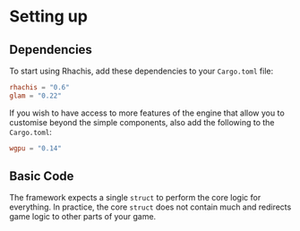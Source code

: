# Setting up

## Dependencies

To start using Rhachis, add these dependencies to your `Cargo.toml` file:

```toml
rhachis = "0.6"
glam = "0.22"
```

If you wish to have access to more features of the engine that allow you to customise beyond the simple components, also add the following to the `Cargo.toml`:

```toml
wgpu = "0.14"
```

## Basic Code

The framework expects a single `struct` to perform the core logic for everything. In practice, the core `struct` does not contain much and redirects game logic to other parts of your game.
